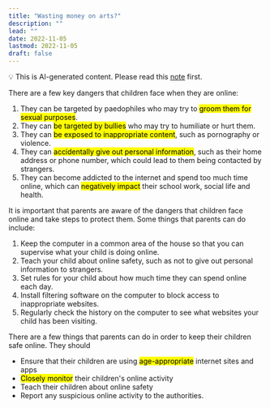```yaml
---
title: "Wasting money on arts?"
description: ""
lead: ""
date: 2022-11-05
lastmod: 2022-11-05
draft: false
---
```


💡 This is AI-generated content. Please read this [note](../ai.md) first.

There are a few key dangers that children face when they are online:

1. They can be targeted by paedophiles who may try to <mark>groom them for sexual purposes</mark>.
2. They can <mark>be targeted by bullies</mark> who may try to humiliate or hurt them.
3. They can <mark>be exposed to inappropriate content</mark>, such as pornography or violence.
4. They can <mark>accidentally give out personal information</mark>, such as their home address or phone number, which could lead to them being contacted by strangers.
5. They can become addicted to the internet and spend too much time online, which can <mark>negatively impact</mark> their school work, social life and health.

It is important that parents are aware of the dangers that children face online and take steps to protect them. Some things that parents can do include:

1. Keep the computer in a common area of the house so that you can supervise what your child is doing online.
2. Teach your child about online safety, such as not to give out personal information to strangers.
3. Set rules for your child about how much time they can spend online each day.
4. Install filtering software on the computer to block access to inappropriate websites.
5. Regularly check the history on the computer to see what websites your child has been visiting.

There are a few things that parents can do in order to keep their children safe online. They should

- Ensure that their children are using <mark>age-appropriate</mark> internet sites and apps
- <mark>Closely monitor</mark> their children's online activity
- Teach their children about online safety
- Report any suspicious online activity to the authorities.
